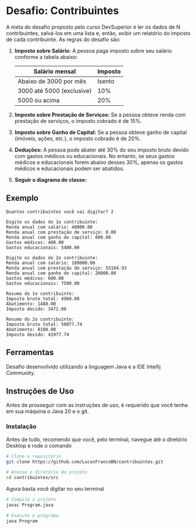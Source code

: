 # Desafio: Contribuintes

A meta do desafio proposto pelo curso DevSuperior é ler os dados de N contribuintes, salvá-los em uma lista e, então, exibir um relatório do imposto de cada contribuinte. As regras do desafio são:

1. **Imposto sobre Salário:**
   A pessoa paga imposto sobre seu salário conforme a tabela abaixo:

   | Salário mensal | Imposto   |
   | -------------  | --------- |
   | Abaixo de 3000 por mês | Isento |
   | 3000 até 5000 (exclusive) | 10% |
   | 5000 ou acima | 20% |

2. **Imposto sobre Prestação de Serviços:**
   Se a pessoa obteve renda com prestação de serviços, o imposto cobrado é de 15%.

3. **Imposto sobre Ganho de Capital:**
   Se a pessoa obteve ganho de capital (imóveis, ações, etc.), o imposto cobrado é de 20%.

4. **Deduções:**
   A pessoa pode abater até 30% do seu imposto bruto devido com gastos médicos ou educacionais. No entanto, se seus gastos médicos e educacionais forem abaixo desses 30%, apenas os gastos médicos e educacionais podem ser abatidos.

5. **Seguir o diagrama de classe:**
   

## Exemplo
```plaintext
Quantos contribuintes você vai digitar? 2

Digite os dados do 1o contribuinte:
Renda anual com salário: 48000.00
Renda anual com prestação de serviço: 0.00
Renda anual com ganho de capital: 800.00
Gastos médicos: 400.00
Gastos educacionais: 5400.00

Digite os dados do 2o contribuinte:
Renda anual com salário: 189000.00
Renda anual com prestação de serviço: 55184.93
Renda anual com ganho de capital: 20000.00
Gastos médicos: 600.00
Gastos educacionais: 7500.00

Resumo do 1o contribuinte:
Imposto bruto total: 4960.00
Abatimento: 1488.00
Imposto devido: 3472.00

Resumo do 2o contribuinte:
Imposto bruto total: 50077.74
Abatimento: 8100.00
Imposto devido: 41977.74
```

## Ferramentas
Desafio desenvolvido utilizando a linguagem Java e a IDE Intellij Community.


## Instruções de Uso
Antes de prosseguir com as instruções de uso, é requerido que você tenha em sua máquina o Java 20 e o git.

### Instalação
Antes de tudo, recomendo que você, pelo terminal, navegue até o diretório Desktop e rode o comando
```bash
# Clone o repositório
git clone https://github.com/LucasFrancoBN/contribuintes.git

# Acesse o diretório do projeto
cd contribuintes/src
```
Agora basta você digitar no seu terminal
```bash
# Compile o projeto
javac Program.java

# Execute o programa
java Program
```
